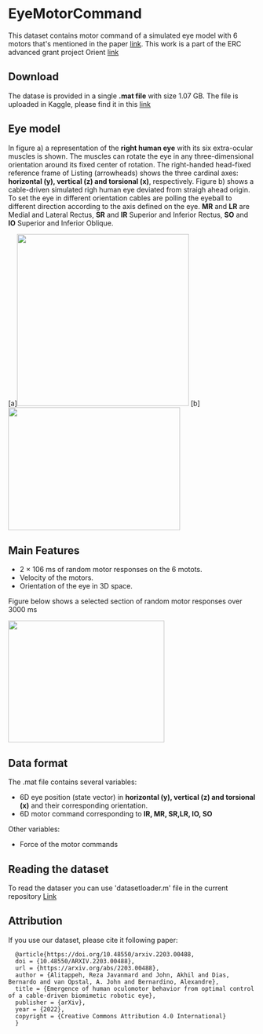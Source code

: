 # EyeMotorCommand
This dataset contains motor command of a simulated eye model with 6 motors that's mentioned in the paper [link](https://arxiv.org/abs/2203.00488). This work is a part of the ERC advanced grant project Orient [link]()

## Download

The datase is provided in a single **.mat file** with size 1.07 GB. The file is uploaded in Kaggle, please find it in this [link](https://www.kaggle.com/datasets/rezajavanmard/eye-motorcommand-dataset) 


## Eye model

In figure a) a representation of the **right human eye** with its six extra-ocular muscles is shown. The muscles can rotate the eye in any three-dimensional orientation
around its fixed center of rotation. The right-handed head-fixed reference frame of Listing (arrowheads) shows the three cardinal axes: **horizontal (y), vertical (z) and torsional (x)**, respectively. Figure b) shows a cable-driven simulated righ human eye deviated from straigh ahead origin. To set the eye in different orientation cables are polling the eyeball to different direction according to the axis defined on the eye. **MR** and **LR** are Medial and Lateral Rectus, **SR** and **IR** Superior and Inferior Rectus, **SO** and **IO** Superior and Inferior Oblique.

<p float="left">
[a]<img src="https://user-images.githubusercontent.com/4155147/184099676-587f885f-f90d-46c2-b1d1-bceab9402782.PNG" width="350" height="350">
[b]<img src="https://user-images.githubusercontent.com/4155147/184099710-8d8e9a51-3c40-4330-bc9b-d9bf85383072.png" width="350" height="250">
</p>

## Main Features
- 2 × 106 ms of random motor responses on the 6 motots.
- Velocity of the motors.
- Orientation of the eye in 3D space.

Figure below shows a selected section of random motor responses over 3000 ms

<img src="https://user-images.githubusercontent.com/4155147/184104496-f34c603d-fac1-49c7-bf4d-31151070856f.png" width="318" height="248">

## Data format

The .mat file contains several variables: 
* 6D eye position (state vector) in **horizontal (y), vertical (z) and torsional (x)** and their corresponding orientation.
* 6D motor command corresponding to **IR, MR, SR,LR, IO, SO** 

Other variables:
* Force of the motor commands

## Reading the dataset

To read the dataser you can use 'datasetloader.m' file in the current repository [Link](https://github.com/Reza64/Eye_MotorCommand_Dataset/blob/main/datasetloader.m)

## Attribution

If you use our dataset, please cite it following paper:
```
  @article{https://doi.org/10.48550/arxiv.2203.00488,
  doi = {10.48550/ARXIV.2203.00488},  
  url = {https://arxiv.org/abs/2203.00488},  
  author = {Alitappeh, Reza Javanmard and John, Akhil and Dias, Bernardo and van Opstal, A. John and Bernardino, Alexandre},    
  title = {Emergence of human oculomotor behavior from optimal control of a cable-driven biomimetic robotic eye},  
  publisher = {arXiv},  
  year = {2022},  
  copyright = {Creative Commons Attribution 4.0 International}
  }
```
